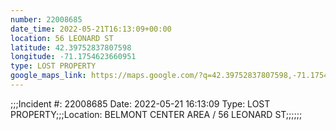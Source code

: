 ```yaml
---
number: 22008685
date_time: 2022-05-21T16:13:09+00:00
location: 56 LEONARD ST
latitude: 42.39752837807598
longitude: -71.1754623660951
type: LOST PROPERTY
google_maps_link: https://maps.google.com/?q=42.39752837807598,-71.1754623660951
---
```


;;;Incident #: 22008685  Date: 2022-05-21 16:13:09   Type: LOST PROPERTY;;;Location: BELMONT CENTER AREA / 56 LEONARD ST;;;;;;
